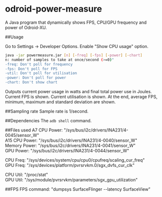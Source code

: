 odroid-power-measure
====================

A Java program that dynamically shows FPS, CPU/GPU frequency and power of Odroid-XU.


##Usage

Go to Settings -> Developer Options. Enable "Show CPU usage" option.

```bash
java -jar powermeasure.jar [n] [-freq] [-fps] [-power] [-chart]
n: number of samples to take at once/second (>=0)"
-freq: Don't poll for frequency
-fps: Don't poll for FPS
-util: Don't poll for utilisation
-power: Don't poll for power
-chart: Don't show chart

```

Outputs current power usage in watts and final total power use in Joules. Current FPS is shown. Current utilisation is shown. At the end, average FPS, minimum, maximum and standard deviation are shown.

##Sampling rate
Sample rate is 1/second.

##Dependencies
The `adb shell` command.

##Files used
A7 CPU Power: "/sys/bus/i2c/drivers/INA231/4-0045/sensor_W"  
A15 CPU Power: "/sys/bus/i2c/drivers/INA231/4-0040/sensor_W"  
Memory Power: "/sys/bus/i2c/drivers/INA231/4-0041/sensor_W"  
GPU Power: "/sys/bus/i2c/drivers/INA231/4-0044/sensor_W"  

CPU Freq: "/sys/devices/system/cpu/cpu0/cpufreq/scaling_cur_freq"  
GPU Freq: "/sys/devices/platform/pvrsrvkm.0/sgx_dvfs_cur_clk"

CPU Util: "/proc/stat"  
GPU Util: "/sys/module/pvrsrvkm/parameters/sgx_gpu_utilization"


##FPS
FPS command: "dumpsys SurfaceFlinger --latency SurfaceView"
